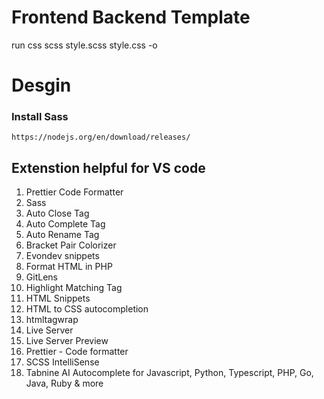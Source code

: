 # Frontend Backend Template
run css
scss style.scss style.css -o

# Desgin


### Install Sass

`https://nodejs.org/en/download/releases/`

## Extenstion helpful for VS code  ###

1. Prettier Code Formatter
2. Sass
3. Auto Close Tag
4. Auto Complete Tag
5. Auto Rename Tag
6. Bracket Pair Colorizer
7. Evondev snippets
8. Format HTML in PHP
9. GitLens
10. Highlight Matching Tag
11. HTML Snippets
12. HTML to CSS autocompletion
13. htmltagwrap 
14. Live Server
15. Live Server Preview
16. Prettier - Code formatter
17. SCSS IntelliSense
18. Tabnine AI Autocomplete for Javascript, Python, Typescript, PHP, Go, Java, Ruby & more

